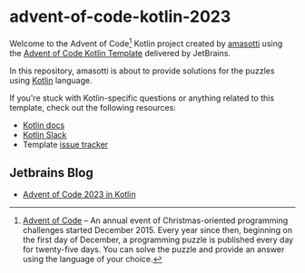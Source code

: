 # advent-of-code-kotlin-2023

Welcome to the Advent of Code[^aoc] Kotlin project created by [amasotti][github] using the [Advent of Code Kotlin Template][template] delivered by JetBrains.

In this repository, amasotti is about to provide solutions for the puzzles using [Kotlin][kotlin] language.

If you're stuck with Kotlin-specific questions or anything related to this template, check out the following resources:

- [Kotlin docs][docs]
- [Kotlin Slack][slack]
- Template [issue tracker][issues]


[^aoc]:
    [Advent of Code][aoc] – An annual event of Christmas-oriented programming challenges started December 2015.
    Every year since then, beginning on the first day of December, a programming puzzle is published every day for twenty-five days.
    You can solve the puzzle and provide an answer using the language of your choice.

## Jetbrains Blog

- [Advent of Code 2023 in Kotlin][blog]

[aoc]: https://adventofcode.com
[docs]: https://kotlinlang.org/docs/home.html
[github]: https://github.com/amasotti
[issues]: https://github.com/kotlin-hands-on/advent-of-code-kotlin-template/issues
[kotlin]: https://kotlinlang.org
[slack]: https://surveys.jetbrains.com/s3/kotlin-slack-sign-up
[template]: https://github.com/kotlin-hands-on/advent-of-code-kotlin-template
[blog]: https://blog.jetbrains.com/kotlin/2023/11/advent-of-code-2023-with-kotlin
